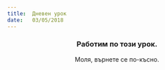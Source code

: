 ```yaml
---
title:  Дневен урок
date:   03/05/2018
---
```


### <center>Работим по този урок.</center>
<center>Моля, върнете се по-късно.</center>
